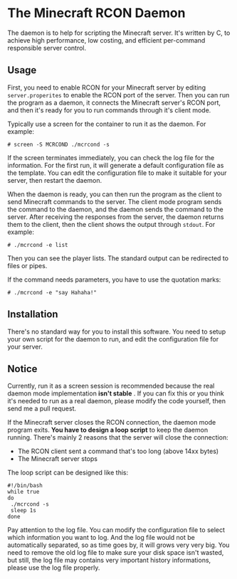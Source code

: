 # The Minecraft RCON Daemon

The daemon is to help for scripting the Minecraft server. It's written by C, to achieve high performance, low costing, and efficient per-command responsible server control.

## Usage

First, you need to enable RCON for your Minecraft server by editing `server.properites` to enable the RCON port of the server. Then you can run the program as a daemon, it connects the Minecraft server's RCON port, and then it's ready for you to run commands through it's client mode.

Typically use a screen for the container to run it as the daemon. For example:

    # screen -S MCRCOND ./mcrcond -s
    
If the screen terminates immediately, you can check the log file for the information. For the first run, it will generate a default configuration file as the template. You can edit the configuration file to make it suitable for your server, then restart the daemon.

When the daemon is ready, you can then run the program as the client to send Minecraft commands to the server. The client mode program sends the command to the daemon, and the daemon sends the command to the server. After receiving the responses from the server, the daemon returns them to the client, then the client shows the output through `stdout`. For example:

    # ./mcrcond -e list

Then you can see the player lists. The standard output can be redirected to files or pipes.

If the command needs parameters, you have to use the quotation marks:

    # ./mcrcond -e "say Hahaha!"

## Installation

There's no standard way for you to install this software. You need to setup your own script for the daemon to run, and edit the configuration file for your server.

## Notice

Currently, run it as a screen session is recommended because the real daemon mode implementation **isn't stable** . If you can fix this or you think it's needed to run as a real daemon, please modify the code yourself, then send me a pull request.

If the Minecraft server closes the RCON connection, the daemon mode program exits. **You have to design a loop script** to keep the daemon running. There's mainly 2 reasons that the server will close the connection:

* The RCON client sent a command that's too long (above 14xx bytes)
* The Minecraft server stops

The loop script can be designed like this:

    #!/bin/bash
    while true
    do
     ./mcrcond -s
     sleep 1s
    done

Pay attention to the log file. You can modify the configuration file to select which information you want to log. And the log file would not be automatically separated, so as time goes by, it will grows very very big. You need to remove the old log file to make sure your disk space isn't wasted, but still, the log file may contains very important history informations, please use the log file properly.
